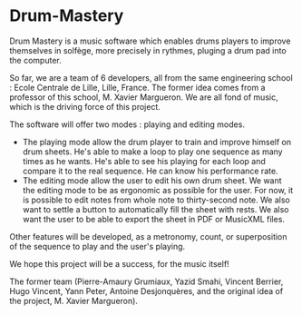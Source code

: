 # Drum-Mastery
Drum Mastery is a music software which enables drums players to improve themselves in solfège, more precisely in rythmes, pluging a drum pad into the computer.

So far, we are a team of 6 developers, all from the same engineering school : Ecole Centrale de Lille, Lille, France. The former idea comes from a professor of this school, M. Xavier Margueron.
We are all fond of music, which is the driving force of this project.

The software will offer two modes : playing and editing modes.
- The playing mode allow the drum player to train and improve himself on drum sheets. He's able to make a loop to play one sequence as many times as he wants. He's able to see his playing for each loop and compare it to the real sequence. He can know his performance rate.
- The editing mode allow the user to edit his own drum sheet. We want the editing mode to be as ergonomic as possible for the user. For now, it is possible to edit notes from whole note to thirty-second note. We also want to settle a button to automatically fill the sheet with rests. We also want the user to be able to export the sheet in PDF or MusicXML files.

Other features will be developed, as a metronomy, count, or superposition of the sequence to play and the user's playing.

We hope this project will be a success, for the music itself!


The former team (Pierre-Amaury Grumiaux, Yazid Smahi, Vincent Berrier, Hugo Vincent, Yann Peter, Antoine Desjonquères, and the original idea of the project, M. Xavier Margueron).



